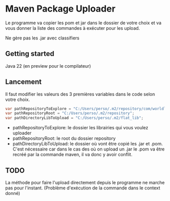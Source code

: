 # Maven Package Uploader

Le programme va copier les pom et jar dans le dossier de votre choix et va vous donner la liste des commandes à exécuter
pour les upload.

Ne gère pas les .jar avec classifiers

## Getting started

Java 22 (en preview pour le compilateur)

## Lancement

Il faut modifier les valeurs des 3 premières variables dans le code selon votre choix.

```java
var pathRepositoryToExplore = "C:/Users/perso/.m2/repository/com/worldline/edoc";
var pathRepositoryRoot = "C:/Users/perso/.m2/repository";
var pathDirectoryLibToUpload = "C:/Users/perso/.m2/flat_lib";


```

- pathRepositoryToExplore: le dossier les librairies qui vous voulez uploader
- pathRepositoryRoot: le root du dossier repository
- pathDirectoryLibToUpload: le dossier où vont être copié les .jar et .pom. C'est nécessaire car dans le cas des où on
  upload un .jar le .pom va être recréé par la commande maven, il va donc y avoir conflit.

## TODO

La méthode pour faire l'upload directement depuis le programme ne marche pas pour l'instant. (Problème d'exécution de la
commande dans le context donné)